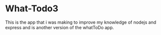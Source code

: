 # What-Todo3
This is the app that i was making to improve my knowledge of nodejs and express and is another version of the whatToDo app.
